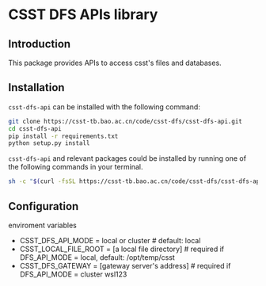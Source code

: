 # CSST DFS APIs library

## Introduction

This package provides APIs to access csst's files and databases.

## Installation

`csst-dfs-api` can be installed with the following command:

```bash
git clone https://csst-tb.bao.ac.cn/code/csst-dfs/csst-dfs-api.git
cd csst-dfs-api
pip install -r requirements.txt
python setup.py install
```

`csst-dfs-api` and relevant packages could be installed by running one of the following commands in your terminal.

```bash
sh -c "$(curl -fsSL https://csst-tb.bao.ac.cn/code/csst-dfs/csst-dfs-api/-/raw/master/tools/csst-dfs-api-install.sh)"
```

## Configuration

enviroment variables

- CSST_DFS_API_MODE = local or cluster               # default: local
- CSST_LOCAL_FILE_ROOT = [a local file directory]    # required if DFS_API_MODE = local,  default: /opt/temp/csst
- CSST_DFS_GATEWAY = [gateway server's address]      # required if DFS_API_MODE = cluster
wsl123